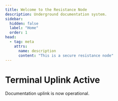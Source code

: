 ```yaml
---
title: Welcome to the Resistance Node
description: Underground documentation system.
sidebar:
  hidden: false
  label: "Home"
  order: 1
head:
  - tag: meta
    attrs:
      name: description
      content: "This is a secure resistance node"
---
```

# Terminal Uplink Active

Documentation uplink is now operational.